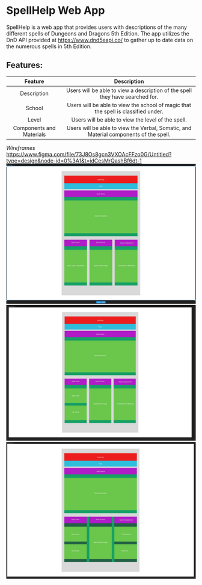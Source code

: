 # SpellHelp Web App

SpellHelp is a web app that provides users with descriptions of the many different spells of Dungeons and Dragons 5th Edition. The app utilizes the DnD API provided at https://www.dnd5eapi.co/ to gather up to date data on the numerous spells in 5th Edition. 

## **Features:**

|Feature|Description|
| :-----: | :-----: |
|Description|Users will be able to view a description of the spell they have searched for.|
|School|Users will be able to view the school of magic that the spell is classified under.|
|Level|Users will be able to view the level of the spell.|
|Components and Materials|Users will be able to view the Verbal, Somatic, and Material components of the spell.|

*_*Wireframes*_*
https://www.figma.com/file/73J8Os8gcn3VXOAcFFzo0G/Untitled?type=design&node-id=0%3A1&t=idCesMrQashBf6dt-1
![Layout of the app](wireframes/Wireframe1.jpg)
![Updated Layout of the app](wireframes/Wireframe2.jpg)
![Updated Layout of the app](wireframes/Wireframe3.jpg)